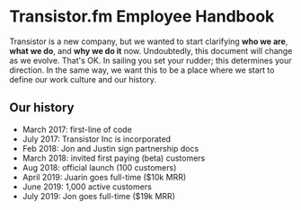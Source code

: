 # Transistor.fm Employee Handbook

Transistor is a new company, but we wanted to start clarifying **who we are**, **what we do**, and **why we do it** now. Undoubtedly, this document will change as we evolve. That's OK. In sailing you set your rudder; this determines your direction. In the same way, we want this to be a place where we start to define our work culture and our history.

## Our history

- March 2017: first-line of code
- July 2017: Transistor Inc is incorporated
- Feb 2018: Jon and Justin sign partnership docs
- March 2018: invited first paying (beta) customers
- Aug 2018: official launch (100 customers)
- April 2019: Juarin goes full-time ($10k MRR)
- June 2019: 1,000 active customers
- July 2019: Jon goes full-time ($19k MRR)
